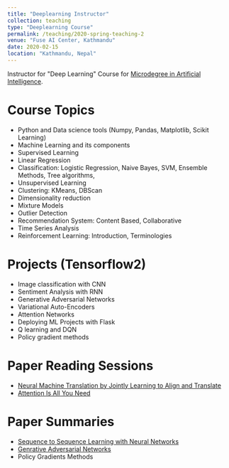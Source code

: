 ```yaml
---
title: "Deeplearning Instructor"
collection: teaching
type: "Deeplearning Course"
permalink: /teaching/2020-spring-teaching-2
venue: "Fuse AI Center, Kathmandu"
date: 2020-02-15
location: "Kathmandu, Nepal"
---
```


Instructor for "Deep Learning" Course for [Microdegree in Artificial Intelligence](https://www.fuse.ai).

Course Topics
======
- Python and Data science tools (Numpy, Pandas, Matplotlib, Scikit Learning)
- Machine Learning and its components
- Supervised Learning
- Linear Regression
- Classification: Logistic Regression, Naive Bayes, SVM, Ensemble Methods, Tree algorithms,
- Unsupervised Learning
- Clustering: KMeans, DBScan
- Dimensionality reduction
- Mixture Models
- Outlier Detection
- Recommendation System: Content Based, Collaborative
- Time Series Analysis
- Reinforcement Learning: Introduction, Terminologies

Projects (Tensorflow2)
======
- Image classification with CNN 
- Sentiment Analysis with RNN
- Generative Adversarial Networks
- Variational Auto-Encoders
- Attention Networks
- Deploying ML Projects with Flask
- Q learning and DQN
- Policy gradient methods

Paper Reading Sessions
======
- [Neural Machine Translation by Jointly Learning to Align and Translate](https://arxiv.org/abs/1409.0473)
- [Attention Is All You Need](https://arxiv.org/abs/1706.03762) 

Paper Summaries
======
- [Sequence to Sequence Learning with Neural Networks](https://arxiv.org/abs/1409.3215)
- [Genrative Adversarial Networks](https://arxiv.org/abs/1406.2661)
- Policy Gradients Methods